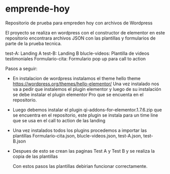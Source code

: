 # emprende-hoy
Repositorio de prueba para empreden hoy con archivos de Wordpress

El proyecto se realiza en wordpress con el constructor de elementor en este repositorio encontrara archivos JSON con las plantillas y formularios de parte de la prueba tecnica.

test-A: Landing A 
test-B: Landing B
blucle-videos: Plantilla de videos testimoniales
Formulario-cita: Formulario pop up para call to action

Pasos a seguir:

- En instalacion de wordpress instalamos el theme hello theme https://wordpress.org/themes/hello-elementor/
Una vez instalado nos va a pedir que instalemos el plugin elementor y luego de su instalación se debe instalar el plugin elementor Pro que se encuenta en el repositorio.

- Luego debemos instalar el plugin qi-addons-for-elementor.1.7.6.zip que se encuentra en el repositorio, este plugin se instala para un time line que se usa en el call to action de las landing
- Una vez instalados todos los plugins procedemos a importar las plantillas
  Formulario-cita.json, blucle-videos.json, test-A.json, test-B.json
- Despues de esto se crean las paginas Test A y Test B y se realiza la copia de las plantillas

  Con estos pasos las plantillas debirian funcionar correctamente.






